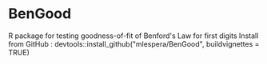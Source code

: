 # BenGood
R package for testing goodness-of-fit of Benford's Law for first digits
    Install from GitHub :  devtools::install_github("mlespera/BenGood", buildvignettes = TRUE)
